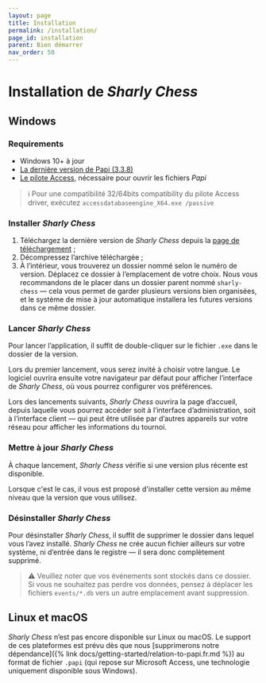 ```yaml
---
layout: page
title: Installation
permalink: /installation/
page_id: installation
parent: Bien démarrer
nav_order: 50
---
```


# Installation de _Sharly Chess_

## Windows

### Requirements

- Windows 10+ à jour
- [La dernière version de Papi (3.3.8)](https://dna.ffechecs.fr/ressources/appariements/papi/)
- [Le pilote Access](https://www.microsoft.com/en-us/download/details.aspx?id=54920), nécessaire pour ouvrir les fichiers _Papi_

> ℹ Pour une compatibilité 32/64bits compatibility du pilote Access driver, exécutez `accessdatabaseengine_X64.exe /passive`

### Installer _Sharly Chess_

1. Téléchargez la dernière version de _Sharly Chess_ depuis la [page de téléchargement](https://github.com/sharly-chess/sharly-chess/releases) ;
2. Décompressez l’archive téléchargée ;
3. À l’intérieur, vous trouverez un dossier nommé selon le numéro de version. Déplacez ce dossier à l’emplacement de votre choix.
   Nous vous recommandons de le placer dans un dossier parent nommé `sharly-chess` — cela vous permet de garder plusieurs versions bien organisées, et le système de mise à jour automatique installera les futures versions dans ce même dossier.

### Lancer _Sharly Chess_

Pour lancer l’application, il suffit de double-cliquer sur le fichier `.exe` dans le dossier de la version.

Lors du premier lancement, vous serez invité à choisir votre langue. Le logiciel ouvrira ensuite votre navigateur par défaut pour afficher l’interface de _Sharly Chess_, où vous pourrez configurer vos préférences.

Lors des lancements suivants, _Sharly Chess_ ouvrira la page d’accueil, depuis laquelle vous pourrez accéder soit à l’interface d’administration, soit à l’interface client — qui peut être utilisée par d’autres appareils sur votre réseau pour afficher les informations du tournoi.

### Mettre à jour _Sharly Chess_

À chaque lancement, _Sharly Chess_ vérifie si une version plus récente est disponible.

Lorsque c'est le cas, il vous est proposé d'installer cette version au même niveau que la version que vous utilisez.

### Désinstaller _Sharly Chess_

Pour désinstaller _Sharly Chess_, il suffit de supprimer le dossier dans lequel vous l’avez installé.
_Sharly Chess_ ne crée aucun fichier ailleurs sur votre système, ni d’entrée dans le registre — il sera donc complètement supprimé.

> ⚠️ Veuillez noter que vos événements sont stockés dans ce dossier. Si vous ne souhaitez pas perdre vos données, pensez à déplacer les fichiers `events/*.db` vers un autre emplacement avant suppression.

## Linux et macOS

_Sharly Chess_ n’est pas encore disponible sur Linux ou macOS. Le support de ces plateformes est prévu dès que nous [supprimerons notre dépendance]({% link docs/getting-started/relation-to-papi.fr.md %}) au format de fichier `.papi` (qui repose sur Microsoft Access, une technologie uniquement disponible sous Windows).
